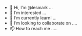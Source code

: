- 👋 Hi, I’m @lesmark ...
- 👀 I’m interested ...
- 🌱 I’m currently learni ...
- 💞️ I’m looking to collaborate on ....
- 📫 How to reach me .....

<!---
lesmark/lesmark is a ✨ special ✨ repository because its `README.md` (this file) appears on your GitHub profile.
You can click the Preview link to take a look at your changes.
--->
